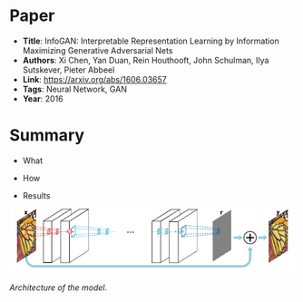 # Paper

* **Title**: InfoGAN: Interpretable Representation Learning by Information Maximizing Generative Adversarial Nets
* **Authors**: Xi Chen, Yan Duan, Rein Houthooft, John Schulman, Ilya Sutskever, Pieter Abbeel
* **Link**: https://arxiv.org/abs/1606.03657
* **Tags**: Neural Network, GAN
* **Year**: 2016

# Summary

* What


* How

* Results


![Architecture](images/Accurate_Image_Super-Resolution__architecture.png?raw=true "Architecture")

*Architecture of the model.*
